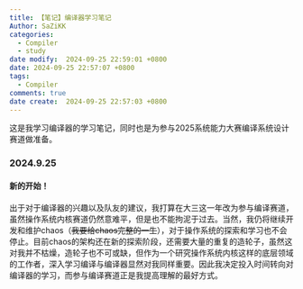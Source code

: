 ```yaml
---
title: 【笔记】编译器学习笔记
Author: SaZiKK
categories:
  - Compiler
  - study
date modify:  2024-09-25 22:59:01 +0800
date: 2024-09-25 22:57:07 +0800
tags:
  - Compiler
comments: true
date create:  2024-09-25 22:57:03 +0800
---
```

这是我学习编译器的学习笔记，同时也是为参与2025系统能力大赛编译系统设计赛道做准备。

### 2024.9.25
#### 新的开始！
出于对于编译器的兴趣以及队友的建议，我打算在大三这一年改为参与编译赛道，虽然操作系统内核赛道仍然意难平，但是也不能拘泥于过去。当然，我仍将继续开发和维护chaos（~~我要给chaos完整的一生~~），对于操作系统的探索和学习也不会停止。目前chaos的架构还在新的探索阶段，还需要大量的重复的造轮子，虽然这对我并不枯燥，造轮子也不可或缺，但作为一个研究操作系统内核这样的底层领域的工作者，深入学习编译与编译器显然对我同样重要。因此我决定投入时间转向对编译器的学习，而参与编译赛道正是我提高理解的最好方式。